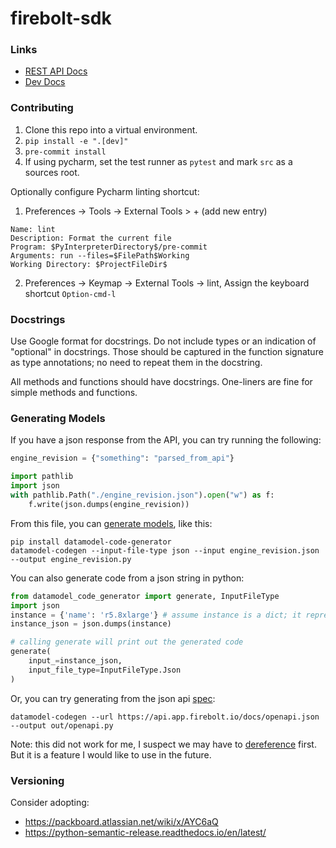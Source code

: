 # firebolt-sdk

### Links

* [REST API Docs](https://docs.firebolt.io/integrations/connecting-via-rest-api)
* [Dev Docs](https://api.dev.firebolt.io/devDocs)

### Contributing

1. Clone this repo into a virtual environment.
1. `pip install -e ".[dev]"`
1. `pre-commit install`
1. If using pycharm, set the test runner as `pytest` and mark `src` as a sources root.

Optionally configure Pycharm linting shortcut:

1. Preferences -> Tools -> External Tools > + (add new entry)
```
Name: lint
Description: Format the current file
Program: $PyInterpreterDirectory$/pre-commit
Arguments: run --files=$FilePath$Working 
Working Directory: $ProjectFileDir$
```
2. Preferences -> Keymap -> External Tools -> lint, Assign the keyboard shortcut `Option-cmd-l`

### Docstrings

Use Google format for docstrings. Do not include types or an indication of "optional" in docstrings. 
Those should be captured in the function signature as type annotations; no need to repeat them in the docstring.

All methods and functions should have docstrings. One-liners are fine for simple methods and functions.

### Generating Models

If you have a json response from the API, you can try running the following:
```python
engine_revision = {"something": "parsed_from_api"}

import pathlib
import json
with pathlib.Path("./engine_revision.json").open("w") as f:
    f.write(json.dumps(engine_revision))
```

From this file, you can [generate models](https://pydantic-docs.helpmanual.io/datamodel_code_generator/), like this:
```shell
pip install datamodel-code-generator
datamodel-codegen --input-file-type json --input engine_revision.json --output engine_revision.py
```

You can also generate code from a json string in python:
```python
from datamodel_code_generator import generate, InputFileType
import json
instance = {'name': 'r5.8xlarge'} # assume instance is a dict; it represents something we want to model
instance_json = json.dumps(instance)

# calling generate will print out the generated code
generate(
    input_=instance_json,
    input_file_type=InputFileType.Json
)
```

Or, you can try generating from the json api [spec](https://api.app.firebolt.io/docs/openapi.json):
```shell
datamodel-codegen --url https://api.app.firebolt.io/docs/openapi.json --output out/openapi.py
```

Note: this did not work for me, I suspect we may have to [dereference](https://github.com/koxudaxi/datamodel-code-generator/issues/500) first.
But it is a feature I would like to use in the future.

### Versioning

Consider adopting: 
 * https://packboard.atlassian.net/wiki/x/AYC6aQ
 * https://python-semantic-release.readthedocs.io/en/latest/ 